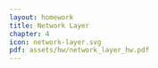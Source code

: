 ```yaml
---
layout: homework
title: Network Layer
chapter: 4
icon: network-layer.svg
pdf: assets/hw/network_layer_hw.pdf
---
```


